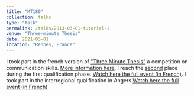 ```yaml
---
title: "MT180"
collection: talks
type: "talk"
permalink: /talks/2013-03-01-tutorial-1
venue: "Three-minute Thesis"
date: 2021-03-01
location: "Rennes, France"
---
```

I took part in the french version of ["Three Minute Thesis"](https://threeminutethesis.uq.edu.au/about) a competition on communication skills.
[More information here](https://www.univ-rennes1.fr/actualites/10-doctorants-univrennes1-en-lice-pour-ma-these-en-180-secondes-2021).
I reach the [second](https://www.univ-rennes.fr/mt180-qualifications-rennes-2021/) place during the first qualification phase.
[Watch here the full event (in French)](https://www.youtube.com/watch?v=dP5O2JPv8MI).
I took part in the interregional qualification in Angers [Watch here the full event (in French)](https://www.youtube.com/watch?v=LXzOaG04rtI)
